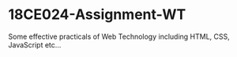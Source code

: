 # 18CE024-Assignment-WT
Some effective practicals of Web Technology including HTML, CSS, JavaScript etc...
